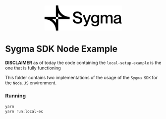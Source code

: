 <p align="center"><a href="https://https://chainsafe.io/"><img width="250" title="Chainbridge UI" src='../../assets/full-logo.png'/></a></p>

# Sygma SDK Node Example

**DISCLAIMER** as of today the code containing the `local-setup-example` is the one that is fully functioning

This folder contains two implementations of the usage of the `Sygma SDK` for the `Node.JS` environment.

### Running

```
yarn
yarn run:local-ex
```
